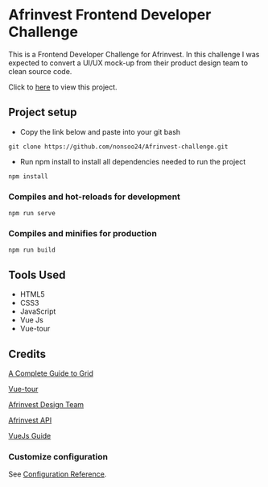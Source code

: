 # Afrinvest Frontend Developer Challenge

This is a Frontend Developer Challenge for Afrinvest. In this challenge I was expected to convert a UI/UX mock-up from their product design team to clean source code.

Click to [here](https://afrinvest-challenge.netlify.app/) to view this project.

## Project setup

- Copy the link below and paste into  your git bash

```git
git clone https://github.com/nonsoo24/Afrinvest-challenge.git
```

- Run npm install to install all dependencies needed to run the project

```npm
npm install
```

### Compiles and hot-reloads for development

```npm
npm run serve
```

### Compiles and minifies for production

```npm
npm run build
```

## Tools Used

- HTML5
- CSS3
- JavaScript
- Vue Js
- Vue-tour

## Credits


[A Complete Guide to Grid](https://css-tricks.com/snippets/css/complete-guide-grid/)

[Vue-tour](https://github.com/pulsardev/vue-tour)

[Afrinvest Design Team](https://henry186360.invisionapp.com/console/share/2P1RQ2A1EU/495394872/play)

[Afrinvest API](https://documenter.getpostman.com/view/1185261/TVev44yu)

[VueJs Guide](https://vuejs.org/v2/guide/)

### Customize configuration

See [Configuration Reference](https://cli.vuejs.org/config/).
